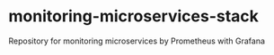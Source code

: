 # monitoring-microservices-stack
Repository for monitoring microservices by Prometheus with Grafana
